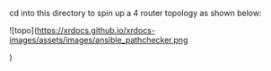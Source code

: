 cd into this directory to spin up a 4 router topology as shown below:  

![topo](https://xrdocs.github.io/xrdocs-images/assets/images/ansible_pathchecker.png

)
